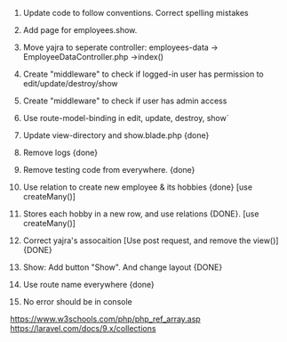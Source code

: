 1. Update code to follow conventions. Correct spelling mistakes
2. Add page for employees.show.
3. Move yajra to seperate controller: employees-data -> EmployeeDataController.php ->index() 
4. Create "middleware" to check if logged-in user has permission to edit/update/destroy/show
5. Create "middleware" to check if user has admin access
6. Use route-model-binding in edit, update, destroy, show`

1. Update view-directory and show.blade.php {done}
2. Remove logs {done}
3. Remove testing code from everywhere. {done}
4. Use relation to create new employee & its hobbies {done} [use createMany()]
5. Stores each hobby in a new row, and use relations {DONE}. [use createMany()]
6. Correct yajra's assocaition [Use post request, and remove the view()] {DONE}
7. Show: Add button "Show". And change layout  {DONE}
8. Use route name everywhere {done}
9. No error should be in console

https://www.w3schools.com/php/php_ref_array.asp
https://laravel.com/docs/9.x/collections